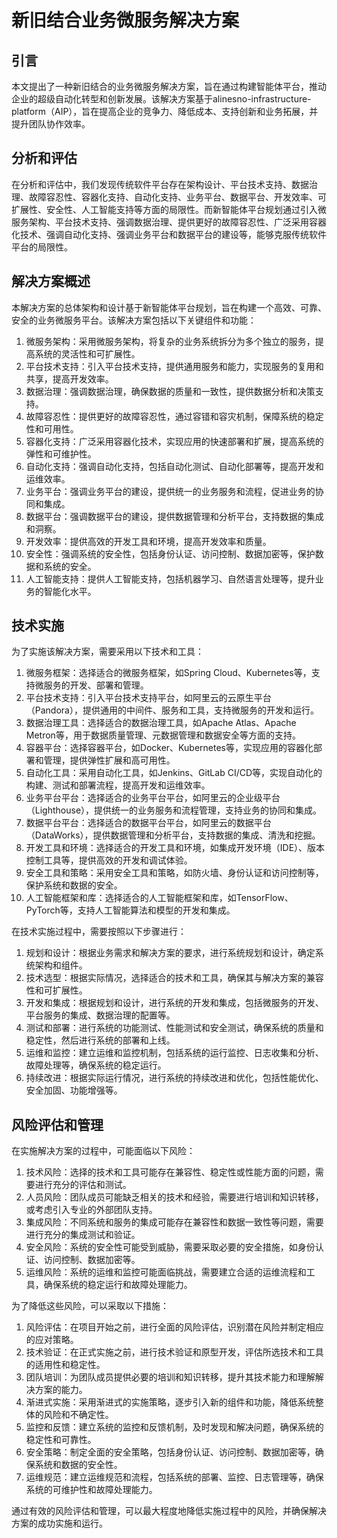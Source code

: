 # 新旧结合业务微服务解决方案

## 引言
本文提出了一种新旧结合的业务微服务解决方案，旨在通过构建智能体平台，推动企业的超级自动化转型和创新发展。该解决方案基于alinesno-infrastructure-platform（AIP），旨在提高企业的竞争力、降低成本、支持创新和业务拓展，并提升团队协作效率。

## 分析和评估
在分析和评估中，我们发现传统软件平台存在架构设计、平台技术支持、数据治理、故障容忍性、容器化支持、自动化支持、业务平台、数据平台、开发效率、可扩展性、安全性、人工智能支持等方面的局限性。而新智能体平台规划通过引入微服务架构、平台技术支持、强调数据治理、提供更好的故障容忍性、广泛采用容器化技术、强调自动化支持、强调业务平台和数据平台的建设等，能够克服传统软件平台的局限性。

## 解决方案概述
本解决方案的总体架构和设计基于新智能体平台规划，旨在构建一个高效、可靠、安全的业务微服务平台。该解决方案包括以下关键组件和功能：
1. 微服务架构：采用微服务架构，将复杂的业务系统拆分为多个独立的服务，提高系统的灵活性和可扩展性。
2. 平台技术支持：引入平台技术支持，提供通用服务和能力，实现服务的复用和共享，提高开发效率。
3. 数据治理：强调数据治理，确保数据的质量和一致性，提供数据分析和决策支持。
4. 故障容忍性：提供更好的故障容忍性，通过容错和容灾机制，保障系统的稳定性和可用性。
5. 容器化支持：广泛采用容器化技术，实现应用的快速部署和扩展，提高系统的弹性和可维护性。
6. 自动化支持：强调自动化支持，包括自动化测试、自动化部署等，提高开发和运维效率。
7. 业务平台：强调业务平台的建设，提供统一的业务服务和流程，促进业务的协同和集成。
8. 数据平台：强调数据平台的建设，提供数据管理和分析平台，支持数据的集成和洞察。
9. 开发效率：提供高效的开发工具和环境，提高开发效率和质量。
10. 安全性：强调系统的安全性，包括身份认证、访问控制、数据加密等，保护数据和系统的安全。
11. 人工智能支持：提供人工智能支持，包括机器学习、自然语言处理等，提升业务的智能化水平。

## 技术实施
为了实施该解决方案，需要采用以下技术和工具：
1. 微服务框架：选择适合的微服务框架，如Spring Cloud、Kubernetes等，支持微服务的开发、部署和管理。
2. 平台技术支持：引入平台技术支持平台，如阿里云的云原生平台（Pandora），提供通用的中间件、服务和工具，支持微服务的开发和运行。
3. 数据治理工具：选择适合的数据治理工具，如Apache Atlas、Apache Metron等，用于数据质量管理、元数据管理和数据安全等方面的支持。
4. 容器平台：选择容器平台，如Docker、Kubernetes等，实现应用的容器化部署和管理，提供弹性扩展和高可用性。
5. 自动化工具：采用自动化工具，如Jenkins、GitLab CI/CD等，实现自动化的构建、测试和部署流程，提高开发和运维效率。
6. 业务平台平台：选择适合的业务平台平台，如阿里云的企业级平台（Lighthouse），提供统一的业务服务和流程管理，支持业务的协同和集成。
7. 数据平台平台：选择适合的数据平台平台，如阿里云的数据平台（DataWorks），提供数据管理和分析平台，支持数据的集成、清洗和挖掘。
8. 开发工具和环境：选择适合的开发工具和环境，如集成开发环境（IDE）、版本控制工具等，提供高效的开发和调试体验。
9. 安全工具和策略：采用安全工具和策略，如防火墙、身份认证和访问控制等，保护系统和数据的安全。
10. 人工智能框架和库：选择适合的人工智能框架和库，如TensorFlow、PyTorch等，支持人工智能算法和模型的开发和集成。

在技术实施过程中，需要按照以下步骤进行：
1. 规划和设计：根据业务需求和解决方案的要求，进行系统规划和设计，确定系统架构和组件。
2. 技术选型：根据实际情况，选择适合的技术和工具，确保其与解决方案的兼容性和可扩展性。
3. 开发和集成：根据规划和设计，进行系统的开发和集成，包括微服务的开发、平台服务的集成、数据治理的配置等。
4. 测试和部署：进行系统的功能测试、性能测试和安全测试，确保系统的质量和稳定性，然后进行系统的部署和上线。
5. 运维和监控：建立运维和监控机制，包括系统的运行监控、日志收集和分析、故障处理等，确保系统的稳定运行。
6. 持续改进：根据实际运行情况，进行系统的持续改进和优化，包括性能优化、安全加固、功能增强等。

## 风险评估和管理
在实施解决方案的过程中，可能面临以下风险：
1. 技术风险：选择的技术和工具可能存在兼容性、稳定性或性能方面的问题，需要进行充分的评估和测试。
2. 人员风险：团队成员可能缺乏相关的技术和经验，需要进行培训和知识转移，或考虑引入专业的外部团队支持。
3. 集成风险：不同系统和服务的集成可能存在兼容性和数据一致性等问题，需要进行充分的集成测试和验证。
4. 安全风险：系统的安全性可能受到威胁，需要采取必要的安全措施，如身份认证、访问控制、数据加密等。
5. 运维风险：系统的运维和监控可能面临挑战，需要建立合适的运维流程和工具，确保系统的稳定运行和故障处理能力。

为了降低这些风险，可以采取以下措施：
1. 风险评估：在项目开始之前，进行全面的风险评估，识别潜在风险并制定相应的应对策略。
2. 技术验证：在正式实施之前，进行技术验证和原型开发，评估所选技术和工具的适用性和稳定性。
3. 团队培训：为团队成员提供必要的培训和知识转移，提升其技术能力和理解解决方案的能力。
4. 渐进式实施：采用渐进式的实施策略，逐步引入新的组件和功能，降低系统整体的风险和不确定性。
5. 监控和反馈：建立系统的监控和反馈机制，及时发现和解决问题，确保系统的稳定性和可靠性。
6. 安全策略：制定全面的安全策略，包括身份认证、访问控制、数据加密等，确保系统和数据的安全性。
7. 运维规范：建立运维规范和流程，包括系统的部署、监控、日志管理等，确保系统的可维护性和故障处理能力。

通过有效的风险评估和管理，可以最大程度地降低实施过程中的风险，并确保解决方案的成功实施和运行。